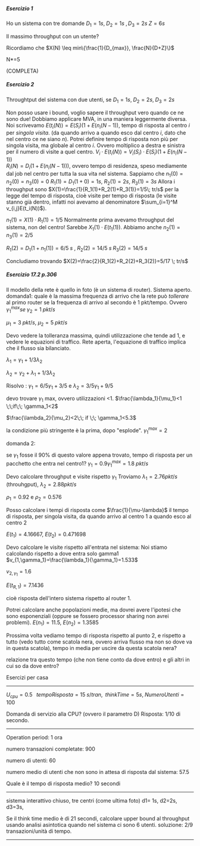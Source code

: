 ##### Esercizio 1

Ho un sistema con tre domande $D_1=1s,\;D_2=1s\;,D_3=2s\;Z=6s$

Il massimo throughput con un utente?

Ricordiamo che $X(N) \leq min\{\frac{1}{D_{max}}, \frac{N}{D+Z}\}$

N*=5

(COMPLETA)

##### Esercizio 2

Throughtput del sistema con due utenti, se $D_1=1s, \; D_2=2s,\;D_3=2s$

Non posso usare i bound, voglio sapere il throughput vero quando ce ne sono due!
Dobbiamo applicare MVA, in una maniera leggermente diversa.
Noi scrivevamo $E(t_i(N)) = E(S_i)(1+E(n_i(N-1))$, tempo di risposta al centro $i$ per *singola visita*. (da quando arrivo a quando esco dal centro $i$, dato che nel centro ce ne siano $n$). Potrei definire tempo di risposta non più per singola visita, ma globale al centro $i$.
Ovvero moltiplico a destra e sinistra per il numero di visite a quel centro.
$V_i \cdot E(t_i(N)) = V_i(S_i) \cdot E(S_i)(1+E(n_i(N-1))$ <br>
$R_i(N)=D_i(1+E(n_i(N-1)))$, ovvero tempo di residenza, speso mediamente dal job nel centro per tutta la sua vita nel sistema.
Sappiamo che $n_1(0)=n_2(0)=n_3(0)=0$
$R_1(1)=D_1(1+0)=1s$, $R_2(1)=2s$, $R_3(1)=3s$
Allora i throughput sono $X(1)=\frac{1}{R_1(1)+R_2(1)+R_3(1)}=1/5\; tr/s$ per la legge del tempo di risposta, cioè visite per tempo di risposta (le visite stanno già dentro, infatti noi avevamo al denominatore $\sum_{i=1}^M v_{i,j}E(t_i(N))$).

$n_1(1)=X(1) \cdot R_1(1) = 1/5$ Normalmente prima avevamo throughput del sistema, non del centro! Sarebbe $X_1(1) \cdot E(t_1(1))$.
Abbiamo anche $n_2(1)=n_3(1)=2/5$

$R_1(2)=D_1(1+n_1(1))=6/5 \;s$ , 
$R_2(2)=14/5 \;s \; R_3(2)=14/5 \;s$

Concludiamo trovando $X(2)=\frac{2}{R_1(2)+R_2(2)+R_3(2)}=5/17 \; tr/s$

##### Esercizio 17.2 p.306

Il modello della rete è quello in foto (è un sistema di router). Sistema aperto.
domanda1:
quale è la massima frequenza di arrivo che la rete può *tollerare* al primo router se la frequenza di arrivo al secondo è 1 pkt/tempo. Ovvero $\gamma_1^{max} se\; \gamma_2=1\; pkt/s$

$\mu_1=3\; pkt/s$, $\mu_2=5\;pkt/s$

Devo vedere la tolleranza massima, quindi utilizzazione che tende ad 1, e vedere le equazioni di traffico. Rete aperta, l'equazione di traffico implica che il flusso sia bilanciato.

$\lambda_1=\gamma_1+1/3\lambda_2$

$\lambda_2=\gamma_2+\lambda_1+1/3\lambda_2$

Risolvo : $\gamma_1=6/5\gamma_1 + 3/5$ e $\lambda_2=3/5\gamma_1+9/5$

devo trovare $\gamma_1$ max, ovvero utilizzazioni <1.
$\frac{\lambda_1}{\mu_1}<1 \;\;if\;\; \gamma_1<2$ 

$\frac{\lambda_2}{\mu_2}<2\;\; if \;\; \gamma_1<5.3$

la condizione più stringente è la prima, dopo "esplode". $\gamma_1^{max}=2$

domanda 2:

se $\gamma_1$ fosse il 90% di questo valore appena trovato, tempo di risposta per un pacchetto che entra nel centro1?
$\gamma_1=0.9\gamma_1^{max}=1.8 \;pkt/s$

Devo calcolare throughput e visite rispetto $\gamma_1$
Troviamo $\lambda_1=2.76 pkt/s$ (throuhgput), $\lambda_2=2.88 pkt/s$

$\rho_1=0.92$ e $\rho_2=0.576$

Posso calcolare i tempi di risposta come $\frac{1}{\mu-\lambda}$ 
il tempo di risposta, per singola visita, da quando arrivo al centro 1 a quando esco al centro 2

$E(t_1)=4.16667$, $E(t_2)=0.471698$

Devo calcolare le visite rispetto all'entrata nel sistema:
Noi stiamo calcolando rispetto a dove entra solo gamma1
$v_{1,\gamma_1}=\frac{\lambda_1}{\gamma_1}=1.533$

$v_{2,\gamma_1}=1.6$

$E(t_{R,1})= 7.1436$

cioè risposta dell'intero sistema rispetto al router 1.

Potrei calcolare anche popolazioni medie, ma dovrei avere l'ipotesi che sono esponenziali (oppure se fossero processor sharing non avrei problemi).
$E(n_1)=11.5$, $E(n_2)=1.3585$

Prossima volta vediamo tempo di risposta rispetto al punto 2, e rispetto a tutto (vedo tutto come scatola nera, ovvero arriva flusso ma non so dove va in questa scatola), tempo in media per uscire da questa scatola nera?

relazione tra questo tempo (che non tiene conto da dove entro) e gli altri in cui so da dove entro?

Esercizi per casa

----

$U_{cpu}=0.5 \;\;\; tempoRisposta= 15 \;s/tran, \;\; thinkTime =5s, \; NumeroUtenti=100$

Domanda di servizio alla CPU? (ovvero il parametro D) Risposta: 1/10 di secondo.

-----

Operation period: 1 ora

numero transazioni completate: 900

numero di utenti: 60

numero medio di utenti che non sono in attesa di risposta dal sistema: 57.5

Quale è il tempo di risposta medio? 10 secondi

---

sistema interattivo chiuso, tre centri (come ultima foto)
d1= 1s, d2=2s, d3=3s,

Se il think time medio è di 21 secondi, calcolare upper bound al throughput usando analisi asintotica quando nel sistema ci sono 6 utenti. soluzione: 2/9 transazioni/unità di tempo.

----
